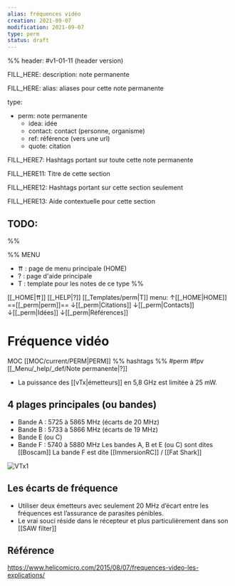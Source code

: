 ```yaml
---
alias: fréquences vidéo
creation: 2021-09-07
modification: 2021-09-07
type: perm
status: draft
---
```


%%
header: #v1-01-11 (header version)

FILL_HERE:
description: note permanente

FILL_HERE:
alias: aliases pour cette note permanente

type:
- perm: note permanente
  - idea: idée
  - contact: contact (personne, organisme)
  - ref: référence (vers une url)
  - quote: citation

FILL_HERE7:
Hashtags portant sur toute cette note permanente

FILL_HERE11:
Titre de cette section

FILL_HERE12:
Hashtags portant sur cette section seulement

FILL_HERE13:
Aide contextuelle pour cette section

TODO:
- 
%%

%% MENU
- ⇈ : page de menu principale (HOME)
- ? : page d'aide principale
- T : template pour les notes de ce type
%%

[[_HOME|⇈]] [[_HELP|?]] [[_Templates/perm|T]] menu: ↑[[_HOME|HOME]] ==[[_perm|perm]]== ↓[[_perm|Citations]] ↓[[_perm|Contacts]] ↓[[_perm|Idées]] ↓[[_perm|Références]]

# Fréquence vidéo
MOC [[MOC/current/PERM|PERM]] %% hashtags %% #perm #fpv [[_Menu/_help/_def/Note permanente|?]]

- La puissance des [[vTx|émetteurs]] en 5,8 GHz est limitée à 25 mW.

## 4 plages principales (ou bandes)
- Bande A : 5725 à 5865 MHz (écarts de 20 MHz)
- Bande B : 5733 à 5866 MHz (écarts de 19 MHz)
- Bande E (ou C)
- Bande F : 5740 à 5880 MHz
Les bandes A, B et E (ou C) sont dites [[Boscam]]
La bande F est dite [[ImmersionRC]] / [[Fat Shark]]

![VTx1](https://www.helicomicro.com/wp-content/uploads/2015/04/VTx1-350x219.jpg)
## Les écarts de fréquence
- Utiliser deux émetteurs avec seulement 20 MHz d’écart entre les fréquences est l’assurance de parasites pénibles.
- Le vrai souci réside dans le récepteur et plus particulièrement dans son [[SAW filter]]


## Référence
https://www.helicomicro.com/2015/08/07/frequences-video-les-explications/
